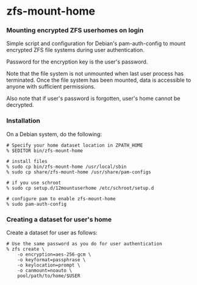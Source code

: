 zfs-mount-home
==============

### Mounting encrypted ZFS userhomes on login

Simple script and configuration for Debian's pam-auth-config to mount
encrypted ZFS file systems during user authentication.

Password for the encryption key is the user's password.

Note that the file system is not unmounted when last user process has
terminated. Once the file system has been mounted, data is accessible
to anyone with sufficient permissions.

Also note that if user's password is forgotten, user's home cannot be
decrypted.

### Installation

On a Debian system, do the following:

    # Specify your home dataset location in ZPATH_HOME
    % $EDITOR bin/zfs-mount-home

    # install files
    % sudo cp bin/zfs-mount-home /usr/local/sbin
    % sudo cp share/zfs-mount-home /usr/share/pam-configs

    # if you use schroot
    % sudo cp setup.d/12mountuserhome /etc/schroot/setup.d

    # configure pam to enable zfs-mount-home
    % sudo pam-auth-config

### Creating a dataset for user's home

Create a dataset for user as follows:

    # Use the same password as you do for user authentication
    % zfs create \
        -o encryption=aes-256-gcm \
        -o keyformat=passphrase \
        -o keylocation=prompt \
        -o canmount=noauto \
        pool/path/to/home/$USER
